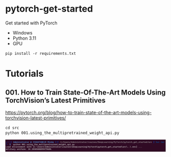 # pytorch-get-started
Get started with PyTorch

* Windows
* Python 3.11
* GPU

```
pip install -r requirements.txt
```

# Tutorials

## 001. How to Train State-Of-The-Art Models Using TorchVision’s Latest Primitives

https://pytorch.org/blog/how-to-train-state-of-the-art-models-using-torchvision-latest-primitives/

```
cd src
python 001.using_the_multipretrained_weight_api.py
```

![Alt text](./assets/screenshot_20250119160611.png)